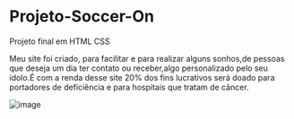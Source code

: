 # Projeto-Soccer-On
Projeto final em HTML CSS

Meu site foi criado, para facilitar e para realizar alguns sonhos,de pessoas que deseja um dia ter contato ou receber,algo personalizado pelo seu ídolo.É com a renda desse site 20% dos fins lucrativos será doado para portadores de deficiência e para hospitais que tratam de câncer. 

![image](https://github.com/Vitormendes07/Projeto-Soccer-On/assets/139179836/ab47cbc9-ae69-4f12-be27-46aa1b98402e)

